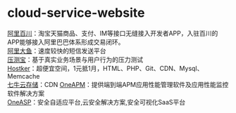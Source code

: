 # cloud-service-website
[阿里百川](http://baichuan.taobao.com)：淘宝天猫商品、支付、IM等接口无缝接入开发者APP，入驻百川的APP能够接入阿里巴巴体系形成交易闭环。  
[阿里大鱼](http://www.alidayu.com/)：速度较快的短信发送平台  
[压测宝](http://yacebao.com/)：基于真实业务场景与用户行为的压力测试  
[Hostker](http://www.hostker.com/)：超便宜空间，1元抵1月，HTML、PHP、Git、CDN、Mysql、Memcache  
[七牛云存储](http://www.qiniu.com/)：CDN
[OneAPM](http://www.oneapm.com/)：提供端到端APM应用性能管理软件及应用性能监控软件解决方案  
[OneASP](https://www.oneasp.com/)：安全自适应平台,云安全解决方案,安全可视化SaaS平台


